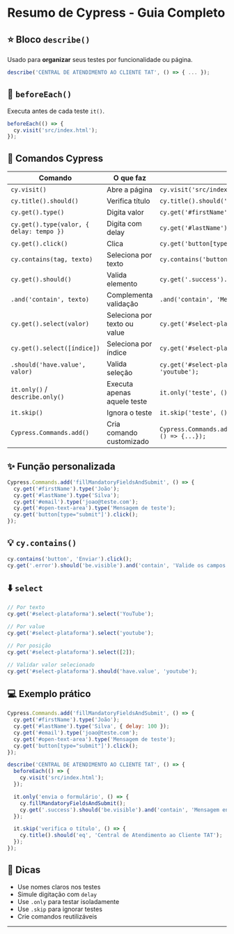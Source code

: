 # Resumo de Cypress - Guia Completo

## :star: Bloco `describe()`
Usado para **organizar** seus testes por funcionalidade ou página.

```javascript
describe('CENTRAL DE ATENDIMENTO AO CLIENTE TAT', () => { ... });
```

## :round_pushpin: `beforeEach()`
Executa antes de cada teste `it()`.

```javascript
beforeEach(() => {
  cy.visit('src/index.html');
});
```

## :test_tube: Comandos Cypress

| Comando | O que faz | Exemplo |
|--------|-----------|---------|
| `cy.visit()` | Abre a página | `cy.visit('src/index.html');` |
| `cy.title().should()` | Verifica título | `cy.title().should('eq', '...');` |
| `cy.get().type()` | Digita valor | `cy.get('#firstName').type('João');` |
| `cy.get().type(valor, { delay: tempo })` | Digita com delay | `cy.get('#lastName').type('Silva', { delay: 100 });` |
| `cy.get().click()` | Clica | `cy.get('button[type="submit"]').click();` |
| `cy.contains(tag, texto)` | Seleciona por texto | `cy.contains('button', 'Enviar').click();` |
| `cy.get().should()` | Valida elemento | `cy.get('.success').should('be.visible');` |
| `.and('contain', texto)` | Complementa validação | `.and('contain', 'Mensagem enviada com sucesso.');` |
| `cy.get().select(valor)` | Seleciona por texto ou value | `cy.get('#select-plataforma').select('YouTube');` |
| `cy.get().select([índice])` | Seleciona por índice | `cy.get('#select-plataforma').select([2]);` |
| `.should('have.value', valor)` | Valida seleção | `cy.get('#select-plataforma').should('have.value', 'youtube');` |
| `it.only()` / `describe.only()` | Executa apenas aquele teste | `it.only('teste', () => {...});` |
| `it.skip()` | Ignora o teste | `it.skip('teste', () => {...});` |
| `Cypress.Commands.add()` | Cria comando customizado | `Cypress.Commands.add('fillMandatoryFieldsAndSubmit', () => {...});` |

## :sparkles: Função personalizada

```javascript
Cypress.Commands.add('fillMandatoryFieldsAndSubmit', () => {
  cy.get('#firstName').type('João');
  cy.get('#lastName').type('Silva');
  cy.get('#email').type('joao@teste.com');
  cy.get('#open-text-area').type('Mensagem de teste');
  cy.get('button[type="submit"]').click();
});
```

## :bulb: `cy.contains()`

```javascript
cy.contains('button', 'Enviar').click();
cy.get('.error').should('be.visible').and('contain', 'Valide os campos obrigatórios!');
```

## :arrow_down: `select`

```javascript
// Por texto
cy.get('#select-plataforma').select('YouTube');

// Por value
cy.get('#select-plataforma').select('youtube');

// Por posição
cy.get('#select-plataforma').select([2]);

// Validar valor selecionado
cy.get('#select-plataforma').should('have.value', 'youtube');
```

## :computer: Exemplo prático

```javascript
Cypress.Commands.add('fillMandatoryFieldsAndSubmit', () => {
  cy.get('#firstName').type('João');
  cy.get('#lastName').type('Silva', { delay: 100 });
  cy.get('#email').type('joao@teste.com');
  cy.get('#open-text-area').type('Mensagem de teste');
  cy.get('button[type="submit"]').click();
});

describe('CENTRAL DE ATENDIMENTO AO CLIENTE TAT', () => {
  beforeEach(() => {
    cy.visit('src/index.html');
  });

  it.only('envia o formulário', () => {
    cy.fillMandatoryFieldsAndSubmit();
    cy.get('.success').should('be.visible').and('contain', 'Mensagem enviada com sucesso.');
  });

  it.skip('verifica o título', () => {
    cy.title().should('eq', 'Central de Atendimento ao Cliente TAT');
  });
});
```

## :bookmark_tabs: Dicas
- Use nomes claros nos testes
- Simule digitação com `delay`
- Use `.only` para testar isoladamente
- Use `.skip` para ignorar testes
- Crie comandos reutilizáveis

---
